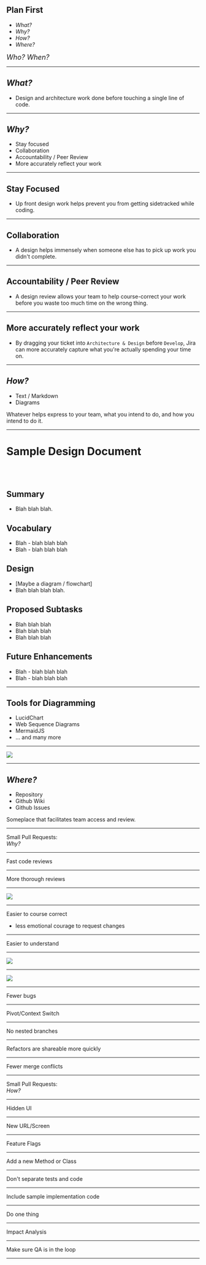 ## Plan First

* <em>What?</em>
* <em>Why?</em>
* <em>How?</em>
* <em>Where?</em>

<small style="font-size: 18px;">
<em>Who?</em>
<em>When?</em>
</small>

---

## <em>What?</em>

* Design and architecture work done before touching a single line of code.

---

## <em>Why?</em>

* Stay focused
* Collaboration
* Accountability / Peer Review
* More accurately reflect your work

---

## Stay Focused

* Up front design work helps prevent you from getting sidetracked while coding.

---

## Collaboration

* A design helps immensely when someone else has to pick up work you didn't complete.

---

## Accountability / Peer Review

* A design review allows your team to help course-correct your work before you waste too much time on the wrong thing.

---

## More accurately reflect your work

* By dragging your ticket into `Architecture & Design` before `Develop`, Jira can more accurately capture what you're actually spending your time on.

---

## <em>How?</em>
* Text / Markdown
* Diagrams

Whatever helps express to your team, what you intend to do, and how you intend to do it.

---

# Sample Design Document
<br><br>

## Summary

* Blah blah blah.

## Vocabulary

* Blah - blah blah blah
* Blah - blah blah blah

## Design

* [Maybe a diagram / flowchart]
* Blah blah blah blah.

## Proposed Subtasks

* Blah blah blah
* Blah blah blah
* Blah blah blah

## Future Enhancements

* Blah - blah blah blah
* Blah - blah blah blah

---

## Tools for Diagramming

* LucidChart
* Web Sequence Diagrams
* MermaidJS
* ... and many more

---

![](images/WebSequenceDiagrams.png)

---

## <em>Where?</em>
* Repository
* Github Wiki
* Github Issues

Someplace that facilitates team access and review.

---

<div class="nobreak">Small Pull Requests:</div>
<em>Why?</em>

---

Fast code reviews

---

More thorough reviews

---

![](images/huge.png)

---

Easier to course correct
- less emotional courage to request changes

---

Easier to understand

---

![](images/all-the-prs.png)

---

![](images/line-counts.png)

---

Fewer bugs

---

Pivot/Context Switch

---

No nested branches

---

Refactors are shareable more quickly

---

Fewer merge conflicts

---

<div class="nobreak">Small Pull Requests:</div>
<em>How?</em>

---

Hidden UI

---

New URL/Screen

---

Feature Flags

---

Add a new Method or Class

---

Don't separate tests and code

---

Include sample implementation code

---

Do one thing

---

Impact Analysis

---

Make sure QA is in the loop

---
